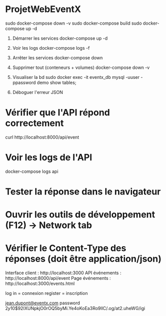 # ProjetWebEventX

sudo docker-compose down -v
sudo docker-compose build
sudo docker-compose up -d

1. Démarrer les services
docker-compose up -d

2. Voir les logs
docker-compose logs -f

3. Arrêter les services
docker-compose down

4. Supprimer tout (conteneurs + volumes)
docker-compose down -v


5. Visualiser la bd 
sudo docker exec -it eventx_db mysql -uuser -ppassword demo
show tables;

6. Déboguer l'erreur JSON
# Vérifier que l'API répond correctement
curl http://localhost:8000/api/event

# Voir les logs de l'API
docker-compose logs api

# Tester la réponse dans le navigateur
# Ouvrir les outils de développement (F12) -> Network tab
# Vérifier le Content-Type des réponses (doit être application/json)

Interface client : http://localhost:3000
API événements : http://localhost:8000/api/event
Page événements : http://localhost:3000/events.html

log in = connexion
register = inscription

jean.dupont@eventx.com 
password
$2y$10$92IXUNpkjO0rOQ5byMi.Ye4oKoEa3Ro9llC/.og/at2.uheWG/igi